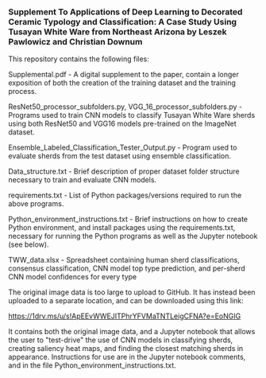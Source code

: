 ### Supplement To Applications of Deep Learning to Decorated Ceramic Typology and Classification: A Case Study Using Tusayan White Ware from Northeast Arizona by Leszek Pawlowicz and Christian Downum

This repository contains the following files:

Supplemental.pdf - A digital supplement to the paper, contain a longer exposition of both the creation of the training dataset and the training process.

ResNet50_processor_subfolders.py, VGG_16_processor_subfolders.py - Programs used to train CNN models to classify Tusayan White Ware sherds using both ResNet50 and VGG16 models pre-trained on the ImageNet dataset.

Ensemble_Labeled_Classification_Tester_Output.py - Program used to evaluate sherds from the test dataset using ensemble classification.

Data_structure.txt - Brief description of proper dataset folder structure necessary to train and evaluate CNN models.

requirements.txt - List of Python packages/versions required to run the above programs.

Python_environment_instructions.txt - Brief instructions on how to create Python environment, and install packages using the requirements.txt, necessary for running the Python programs as well as the Jupyter notebook (see below).

TWW_data.xlsx - Spreadsheet containing human sherd classifications, consensus classification, CNN model top type prediction, and per-sherd CNN model confidences for every  type

The original image data is too large to upload to GitHub. It has instead been uploaded to a separate location, and can be downloaded using this link:

https://1drv.ms/u/s!ApEEvWWEJITPhrYFVMaTNTLeigCFNA?e=EoNGIG


It contains both the original image data, and a Jupyter notebook that allows the user to "test-drive" the use of CNN models in classifying sherds, creating saliency heat maps, and finding the closest matching sherds in appearance. Instructions for use are in the Jupyter notebook comments, and in the file Python_environment_instructions.txt.
